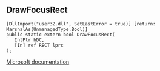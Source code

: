 ## DrawFocusRect

```
[DllImport("user32.dll", SetLastError = true)] [return: MarshalAs(UnmanagedType.Bool)]
public static extern bool DrawFocusRect(
   IntPtr hDC,
   [In] ref RECT lprc
);
```

[Microsoft documentation](https://docs.microsoft.com/en-us/windows/win32/api/winuser/nf-winuser-drawfocusrect)
